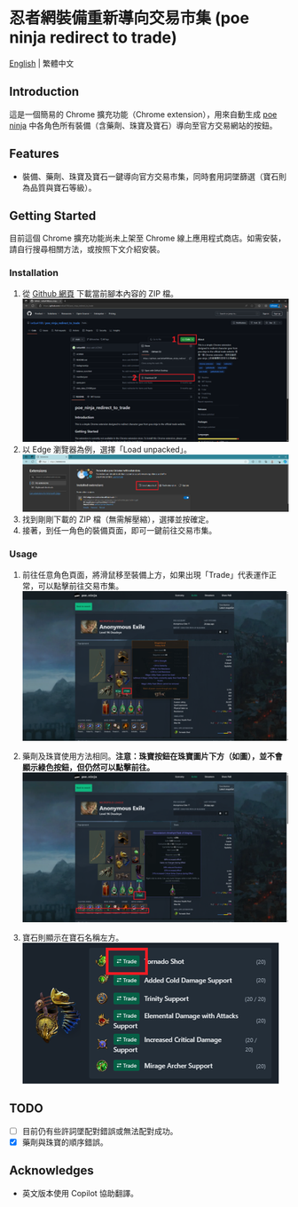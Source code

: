 # 忍者網裝備重新導向交易市集 (poe ninja redirect to trade)

[English](../README.md) | 繁體中文 

## Introduction
這是一個簡易的 Chrome 擴充功能（Chrome extension），用來自動生成 [poe ninja](https://poe.ninja/builds) 中各角色所有裝備（含藥劑、珠寶及寶石）導向至官方交易網站的按鈕。

## Features
- 裝備、藥劑、珠寶及寶石一鍵導向官方交易市集，同時套用詞墜篩選（寶石則為品質與寶石等級）。

## Getting Started
目前這個 Chrome 擴充功能尚未上架至 Chrome 線上應用程式商店。如需安裝，請自行搜尋相關方法，或按照下文介紹安裝。

### Installation
1. 從 [Github 網頁](https://github.com/iwtba4188/poe_ninja_redirect_to_trade) 下載當前腳本內容的 ZIP 檔。
![installation_1](../image/installation_1.png)
2. 以 Edge 瀏覽器為例，選擇「Load unpacked」。
![installation_2](../image/installation_2.png)
3. 找到剛剛下載的 ZIP 檔（無需解壓縮），選擇並按確定。
4. 接著，到任一角色的裝備頁面，即可一鍵前往交易市集。

### Usage
1. 前往任意角色頁面，將滑鼠移至裝備上方，如果出現「Trade」代表運作正常，可以點擊前往交易市集。
![usage_1](../image/usage_1.png)

2. 藥劑及珠寶使用方法相同。**注意：珠寶按鈕在珠寶圖片下方（如圖），並不會顯示綠色按鈕，但仍然可以點擊前往。**
![usage_2](../image/usage_2.png)

3. 寶石則顯示在寶石名稱左方。<br>
![usage_3](../image/usage_3.png)

## TODO
- [ ] 目前仍有些許詞墜配對錯誤或無法配對成功。
- [x] 藥劑與珠寶的順序錯誤。

## Acknowledges
- 英文版本使用 Copilot 協助翻譯。